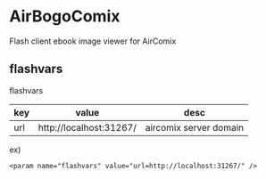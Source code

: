 # AirBogoComix
Flash client ebook image viewer for AirComix 

## flashvars 

flashvars

| key | value | desc |
| --- | --- | --- | 
| url | http://localhost:31267/ | aircomix server domain |

ex)
```
<param name="flashvars" value="url=http://localhost:31267/" />
```
